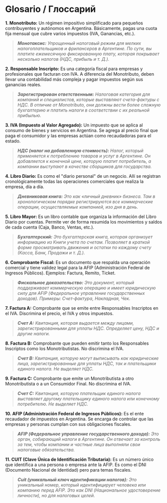 # Glosario / Глоссарий
**1. Monotributo:** Un régimen impositivo simplificado para pequeños contribuyentes y autónomos en Argentina. Básicamente, pagas una cuota fija mensual que cubre varios impuestos (IVA, Ganancias, etc.).
>***Монотаксис:*** *Упрощенный налоговый режим для мелких налогоплательщиков и фрилансеров в Аргентине. По сути, вы платите ежемесячную фиксированную плату, которая покрывает несколько налогов (НДС, прибыль и т. Д.).*

**2. Responsable Inscripto:** Es una categoría fiscal para empresas y profesionales que facturan con IVA. A diferencia del Monotributo, deben llevar una contabilidad más compleja y pagar impuestos según sus ganancias reales.
>***Зарегистрирован ответственным:*** *Налоговая категория для компаний и специалистов, которые выставляют счета-фактуры с НДС. В отличие от Monotributo, они должны вести более сложную бухгалтерию и платить налоги в соответствии с их реальной прибылью.*

**3. IVA (Impuesto al Valor Agregado):** Un impuesto que se aplica al consumo de bienes y servicios en Argentina. Se agrega al precio final que paga el consumidor y las empresas actúan como recaudadoras para el estado.
>***НДС (налог на добавленную стоимость):*** *Налог, который применяется к потреблению товаров и услуг в Аргентине. Он добавляется к конечной цене, которую платит потребитель, а компании выступают в качестве сборщиков для государства.*

**4. Libro Diario:** Es como el "diario personal" de un negocio. Allí se registran cronológicamente todas las operaciones comerciales que realiza la empresa, día a día.
>***Дневниковая книга:*** *Это как «личный дневник» бизнеса. Там в хронологическом порядке регистрируются все коммерческие операции, осуществляемые компанией, изо дня в день.*

**5. Libro Mayor:** Es un libro contable que organiza la información del Libro Diario por cuentas. Permite ver de forma resumida los movimientos y saldos de cada cuenta (Caja, Banco, Ventas, etc.).
>***Бухгалтерский:*** *Это бухгалтерская книга, которая организует информацию из Книги учета по счетам. Позволяет в краткой форме просматривать движения и остатки по каждому счету (Касса, Банк, Продажи и т. Д.).*

**6. Comprobante Fiscal:** Es un documento que respalda una operación comercial y tiene validez legal para la AFIP (Administración Federal de Ingresos Públicos). Ejemplos: Factura, Remito, Ticket.
>***Фискальное доказательство:*** *Это документ, который поддерживает коммерческую операцию и имеет юридическую силу для AFIP (Федеральное управление государственных доходов). Примеры: Счет-фактура, Накладная, Чек.*

**7. Factura A:** Comprobante que se emite entre Responsables Inscriptos en el IVA. Discrimina el precio, el IVA y otros impuestos.
>***Счет A:*** *Квитанция, которая выдается между лицами, зарегистрированными для уплаты НДС. Определяет цену, НДС и другие налоги.*

**8. Factura B:** Comprobante que pueden emitir tanto los Responsables Inscriptos como los Monotributistas. No discrimina el IVA.
>***Счет B:*** *Квитанция, которую могут выписывать как юридические лица, зарегистрированные для уплаты НДС, так и плательщики единого налога. Не выделяет НДС.*

**9. Factura C:** Comprobante que emite un Monotributista a otro Monotributista o a un Consumidor Final. No discrimina el IVA.
>***Счет C:*** *Квитанция, которую плательщик единого налога выставляет другому плательщику единого налога или конечному потребителю. Не выделяет НДС.*

**10. AFIP (Administración Federal de Ingresos Públicos):** Es el ente recaudador de impuestos en Argentina. Se encarga de controlar que las empresas y personas cumplan con sus obligaciones fiscales.
>***AFIP (Федеральное управление государственного дохода):*** *Это орган, собирающий налоги в Аргентине. Он отвечает за контроль за тем, чтобы компании и частные лица выполняли свои налоговые обязательства.*

**11. CUIT (Clave Única de Identificación Tributaria):** Es un número único que identifica a una persona o empresa ante la AFIP. Es como el DNI (Documento Nacional de Identidad) pero para temas fiscales.
>***Cuit (уникальный ключ идентификации налогов):*** *Это уникальный номер, который идентифицирует человека или компанию перед AFIP. Это как DNI (Национальное удостоверение личности), но для налоговых целей.*